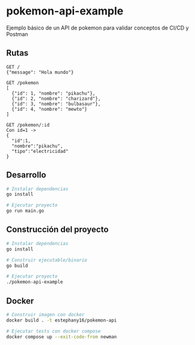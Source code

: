 # pokemon-api-example

Ejemplo básico de un API de pokemon para validar conceptos de CI/CD y Postman

## Rutas

```
GET /
{"message": "Hola mundo"}

GET /pokemon
[
  {"id": 1, "nombre": "pikachu"},
  {"id": 2, "nombre": "charizard"},
  {"id": 3, "nombre": "bulbasaur"},
  {"id": 4, "nombre": "mewto"}
]

GET /pokemon/:id
Con id=1 ->
{
  "id":1,
  "nombre":"pikachu",
  "tipo":"electricidad"
}
```

## Desarrollo

```bash
# Instalar dependencias
go install

# Ejecutar proyecto
go run main.go
```

## Construcción del proyecto

```bash
# Instalar dependencias
go install

# Construir ejecutable/binario
go build

# Ejecutar proyecto
./pokemon-api-example
```

## Docker

```bash
# Construir imagen con docker
docker build . -t estephany16/pokemon-api

# Ejecutar tests con docker compose
docker compose up --exit-code-from newman
```
